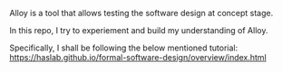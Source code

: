 Alloy is a tool that allows testing the software design at concept stage.

In this repo, I try to experiement and build my understanding of Alloy.

Specifically, I shall be following the below mentioned tutorial:
https://haslab.github.io/formal-software-design/overview/index.html
